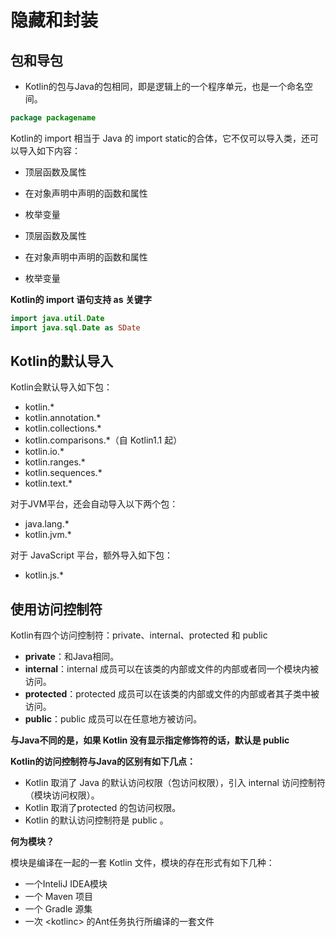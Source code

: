 # 隐藏和封装

## 包和导包

* Kotlin的包与Java的包相同，即是逻辑上的一个程序单元，也是一个命名空间。

~~~kotlin
package packagename
~~~

Kotlin的 import 相当于 Java 的 import static的合体，它不仅可以导入类，还可以导入如下内容：

* 顶层函数及属性
* 在对象声明中声明的函数和属性
* 枚举变量

* 顶层函数及属性
* 在对象声明中声明的函数和属性
* 枚举变量

**Kotlin的 import 语句支持 as 关键字**

~~~kotlin
import java.util.Date
import java.sql.Date as SDate
~~~

## Kotlin的默认导入

Kotlin会默认导入如下包：

* kotlin.*
* kotlin.annotation.*
* kotlin.collections.*
* kotlin.comparisons.*（自 Kotlin1.1 起）
* kotlin.io.*
* kotlin.ranges.*
* kotlin.sequences.*
* kotlin.text.*

对于JVM平台，还会自动导入以下两个包：

* java.lang.*
* kotlin.jvm.*

对于 JavaScript 平台，额外导入如下包：

* kotlin.js.*

## 使用访问控制符

Kotlin有四个访问控制符：private、internal、protected 和 public

* **private**：和Java相同。
* **internal**：internal 成员可以在该类的内部或文件的内部或者同一个模块内被访问。
* **protected**：protected 成员可以在该类的内部或文件的内部或者其子类中被访问。
* **public**：public 成员可以在任意地方被访问。

**与Java不同的是，如果 Kotlin 没有显示指定修饰符的话，默认是 public**

**Kotlin的访问控制符与Java的区别有如下几点：**

* Kotlin 取消了 Java 的默认访问权限（包访问权限），引入 internal 访问控制符（模块访问权限）。
* Kotlin 取消了protected 的包访问权限。
* Kotlin 的默认访问控制符是 public 。

**何为模块？**

模块是编译在一起的一套 Kotlin 文件，模块的存在形式有如下几种：

* 一个InteliJ IDEA模块
* 一个 Maven 项目
* 一个 Gradle 源集
* 一次 \<kotlinc> 的Ant任务执行所编译的一套文件
